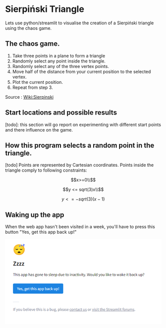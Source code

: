 # Sierpiński Triangle

Lets use python/streamlit to visualise the creation of a Sierpiński triangle using the chaos game.

## The chaos game.

1. Take three points in a plane to form a triangle
2. Randomly select any point inside the triangle.
3. Randomly select any of the three vertex points.
4. Move half of the distance from your current position to the selected vertex.
5. Plot the current position.
6. Repeat from step 3.

Source : [Wiki:Sierpinski](https://en.wikipedia.org/wiki/Sierpi%C5%84ski_triangle#Chaos_game)  

## Start locations and possible results

[todo]: this section will go report on experimenting with different start points and there influence on the game. 

## How this program selects a random point in the triangle.

[todo]
Points are represented by Cartesian coordinates. Points inside the triangle comply to following constraints:

```math
x>=0\\
```
```math
y <= sqrt(3)x\\
```

```math
y <= -sqrt(3)(x-1)
```

## Waking up the app

When the web app hasn't been visited in a week, you'll have to press this button "Yes, get this app back up!"

![](./images/Zzzz-Streamlit.PNG) 
